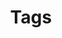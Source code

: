 ---
title: "Tags"  
layout: tags  
permalink: /tags/  
author_profile: true  
sidebar_main: true
---